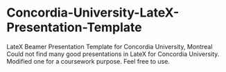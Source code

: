 # Concordia-University-LateX-Presentation-Template
LateX Beamer Presentation Template for Concordia University, Montreal
Could not find many good presentations in LateX for Concordia University. Modified one for a coursework purpose.
Feel free to use. 
